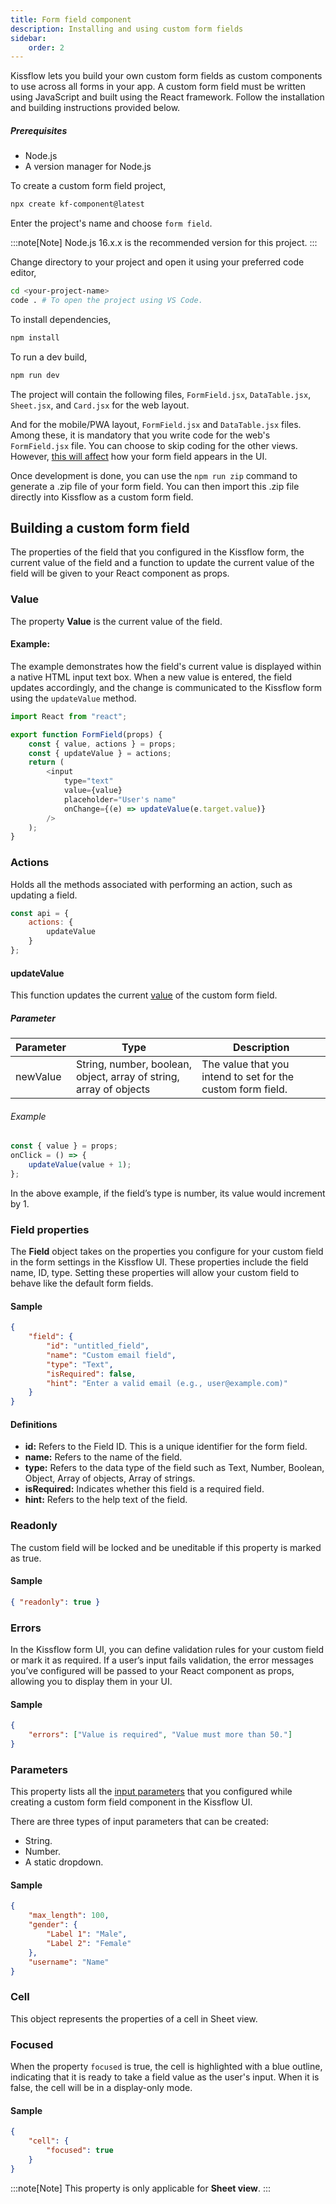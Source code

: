 ```yaml
---
title: Form field component
description: Installing and using custom form fields
sidebar:
    order: 2
---
```


Kissflow lets you build your own custom form fields as custom components to use across all forms in your app. A custom form field must be written using JavaScript and built using the React framework. Follow the installation and building instructions provided below.

##### Prerequisites

-   Node.js
-   A version manager for Node.js

To create a custom form field project,

```bash
npx create kf-component@latest
```

Enter the project's name and choose `form field`.

:::note[Note]
Node.js 16.x.x is the recommended version for this project.
:::

Change directory to your project and open it using your preferred code editor,

```bash
cd <your-project-name>
code . # To open the project using VS Code.
```

To install dependencies,

```bash
npm install
```

To run a dev build,

```bash
npm run dev
```

The project will contain the following files, `FormField.jsx`, `DataTable.jsx`, `Sheet.jsx`, and `Card.jsx` for the web layout.

And for the mobile/PWA layout, `FormField.jsx` and `DataTable.jsx` files.
Among these, it is mandatory that you write code for the web's `FormField.jsx` file. You can choose to skip coding for the other views. However, <a href="https://community.kissflow.com/t/35yfjp0/custom-form-field-components#what-happens-if-the-custom-form-field-does-not-have-ui-configuration" target="_blank" rel="noopener noreferrer">this will affect</a> how your form field appears in the UI.

Once development is done, you can use the `npm run zip` command to generate a .zip file of your form field. You can then import this .zip file directly into Kissflow as a custom form field.

## Building a custom form field

The properties of the field that you configured in the Kissflow form, the current value of the field and a function to update
the current value of the field will be given to your React component as props.

### Value

The property **Value** is the current value of the field.

#### Example:

The example demonstrates how the field's current value is displayed within a native HTML input text box. When a new value is entered, the field updates accordingly, and the change is communicated to the Kissflow form using the `updateValue` method.

```js
import React from "react";

export function FormField(props) {
    const { value, actions } = props;
    const { updateValue } = actions;
    return (
        <input
            type="text"
            value={value}
            placeholder="User's name"
            onChange={(e) => updateValue(e.target.value)}
        />
    );
}
```

### Actions

Holds all the methods associated with performing an action, such as updating a field.

```js
const api = {
    actions: {
        updateValue
    }
};
```

#### updateValue

This function updates the current [value](#value) of the custom form field.

##### Parameter

| Parameter | Type                                                               | Description                                                 |
| --------- | ------------------------------------------------------------------ | ----------------------------------------------------------- |
| newValue  | String, number, boolean, object, array of string, array of objects | The value that you intend to set for the custom form field. |

###### Example

```js
const { value } = props;
onClick = () => {
    updateValue(value + 1);
};
```

In the above example, if the field’s type is number, its value would increment by 1.

### Field properties

The **Field** object takes on the properties you configure for your custom field in the form settings in the Kissflow UI. These properties include the field name, ID, type.
Setting these properties will allow your custom field to behave like the default form fields.

#### Sample

```json
{
    "field": {
        "id": "untitled_field",
        "name": "Custom email field",
        "type": "Text",
        "isRequired": false,
        "hint": "Enter a valid email (e.g., user@example.com)"
    }
}
```

#### Definitions

-   **id:** Refers to the Field ID. This is a unique identifier for the form field.
-   **name:** Refers to the name of the field.
-   **type:** Refers to the data type of the field such as Text, Number, Boolean, Object, Array of objects, Array of strings.
-   **isRequired:** Indicates whether this field is a required field.
-   **hint:** Refers to the help text of the field.

### Readonly

The custom field will be locked and be uneditable if this property is marked as true.

#### Sample

```json
{ "readonly": true }
```

### Errors

In the Kissflow form UI, you can define validation rules for your custom field or mark it as required. If a user’s input fails validation, the error messages you’ve configured will be passed to your React component as props, allowing you to display them in your UI.

#### Sample

```json
{
    "errors": ["Value is required", "Value must more than 50."]
}
```

### Parameters

This property lists all the <a href="https://community.kissflow.com/t/35yfjp0/custom-form-field-components#creating-input-parameters" target="_blank">input parameters</a> that you configured
while creating a custom form field component in the Kissflow UI.

There are three types of input parameters that can be created:

-   String.
-   Number.
-   A static dropdown.

#### Sample

```json
{
    "max_length": 100,
    "gender": {
        "Label 1": "Male",
        "Label 2": "Female"
    },
    "username": "Name"
}
```

### Cell

This object represents the properties of a cell in Sheet view.

### Focused

When the property `focused` is true, the cell is highlighted with a blue outline, indicating that it is ready to take a field value as
the user's input. When it is false, the cell will be in a display-only mode.

#### Sample

```json
{
    "cell": {
        "focused": true
    }
}
```

:::note[Note]
This property is only applicable for **Sheet view**.
:::
